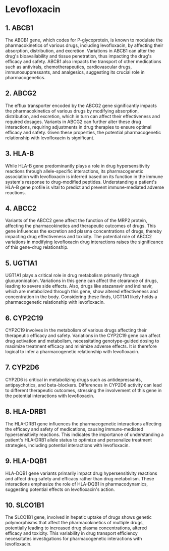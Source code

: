 # Levofloxacin

## 1. ABCB1
The ABCB1 gene, which codes for P-glycoprotein, is known to modulate the pharmacokinetics of various drugs, including levofloxacin, by affecting their absorption, distribution, and excretion. Variations in ABCB1 can alter the drug's bioavailability and tissue penetration, thus impacting the drug's efficacy and safety. ABCB1 also impacts the transport of other medications such as antivirals, chemotherapeutics, cardiovascular drugs, immunosuppressants, and analgesics, suggesting its crucial role in pharmacogenetics.

## 2. ABCG2
The efflux transporter encoded by the ABCG2 gene significantly impacts the pharmacokinetics of various drugs by modifying absorption, distribution, and excretion, which in turn can affect their effectiveness and required dosages. Variants in ABCG2 can further alter these drug interactions, requiring adjustments in drug therapies to ensure optimal efficacy and safety. Given these properties, the potential pharmacogenetic relationship with levofloxacin is significant.

## 3. HLA-B
While HLA-B gene predominantly plays a role in drug hypersensitivity reactions through allele-specific interactions, its pharmacogenetic association with levofloxacin is inferred based on its function in the immune system's response to drug-modified peptides. Understanding a patient's HLA-B gene profile is vital to predict and prevent immune-mediated adverse reactions.

## 4. ABCC2
Variants of the ABCC2 gene affect the function of the MRP2 protein, affecting the pharmacokinetics and therapeutic outcomes of drugs. This gene influences the excretion and plasma concentrations of drugs, thereby impacting drug effectiveness and toxicity. The potential role of ABCC2 variations in modifying levofloxacin drug interactions raises the significance of this gene-drug relationship.

## 5. UGT1A1
UGT1A1 plays a critical role in drug metabolism primarily through glucuronidation. Variations in this gene can affect the clearance of drugs, leading to severe side effects. Also, drugs like atazanavir and indinavir, which are metabolized through this gene, show altered effectiveness and concentration in the body. Considering these finds, UGT1A1 likely holds a pharmacogenetic relationship with levofloxacin.

## 6. CYP2C19
CYP2C19 involves in the metabolism of various drugs affecting their therapeutic efficacy and safety. Variations in the CYP2C19 gene can affect drug activation and metabolism, necessitating genotype-guided dosing to maximize treatment efficacy and minimize adverse effects. It is therefore logical to infer a pharmacogenetic relationship with levofloxacin.

## 7. CYP2D6
CYP2D6 is critical in metabolizing drugs such as antidepressants, antipsychotics, and beta-blockers. Differences in CYP2D6 activity can lead to different therapeutic outcomes, stressing the involvement of this gene in the potential interactions with levofloxacin.

## 8. HLA-DRB1
The HLA-DRB1 gene influences the pharmacogenetic interactions affecting the efficacy and safety of medications, causing immune-mediated hypersensitivity reactions. This indicates the importance of understanding a patient's HLA-DRB1 allele status to optimize and personalize treatment strategies, including potential interactions with levofloxacin.

## 9. HLA-DQB1
HLA-DQB1 gene variants primarily impact drug hypersensitivity reactions and affect drug safety and efficacy rather than drug metabolism. These interactions emphasize the role of HLA-DQB1 in pharmacodynamics, suggesting potential effects on levofloxacin's action.

## 10. SLCO1B1
The SLCO1B1 gene, involved in hepatic uptake of drugs shows genetic polymorphisms that affect the pharmacokinetics of multiple drugs, potentially leading to increased drug plasma concentrations, altered efficacy and toxicity. This variability in drug transport efficiency necessitates investigations for pharmacogenetic interactions with levofloxacin.

